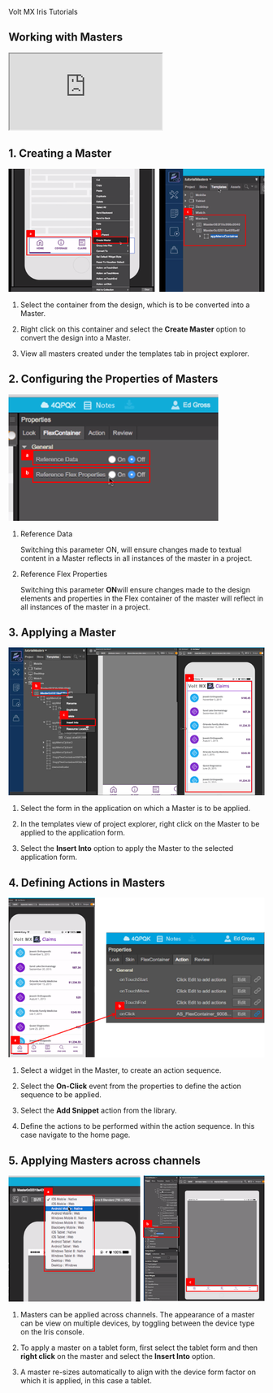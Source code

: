                              

Volt MX  Iris Tutorials

Working with Masters
--------------------

  
  <div class="youtube-wrapper"><iframe src="https://www.youtube.com/embed/tAXMthKvdOo" allowfullscreen=""></iframe></div>

1\. Creating a Master
---------------------

![](../Resources/Images/Master1.png)

1.  Select the container from the design, which is to be converted into a Master.
    
2.  Right click on this container and select the **Create Master** option to convert the design into a Master.
    
3.  View all masters created under the templates tab in project explorer.
    

  

2\. Configuring the Properties of Masters
-----------------------------------------

![](../Resources/Images/Master2.png)

1.  Reference Data
    
    Switching this parameter ON, will ensure changes made to textual content in a Master reflects in all instances of the master in a project.
    
2.  Reference Flex Properties
    
    Switching this parameter **ON**will ensure changes made to the design elements and properties in the Flex container of the master will reflect in all instances of the master in a project.
    

3\. Applying a Master
---------------------

![](../Resources/Images/Master3.png)

1.  Select the form in the application on which a Master is to be applied.
    
2.  In the templates view of project explorer, right click on the Master to be applied to the application form.
    
3.  Select the **Insert Into** option to apply the Master to the selected application form.
    

4\. Defining Actions in Masters
-------------------------------

![](../Resources/Images/Master4.png)

1.  Select a widget in the Master, to create an action sequence.
    
2.  Select the **On-Click** event from the properties to define the action sequence to be applied.  
    
3.  Select the **Add Snippet** action from the library.
    
4.  Define the actions to be performed within the action sequence. In this case navigate to the home page.  
    

5\. Applying Masters across channels
------------------------------------

![](../Resources/Images/Master6.png)

1.  Masters can be applied across channels. The appearance of a master can be view on multiple devices, by toggling between the device type on the Iris console.
    
2.  To apply a master on a tablet form, first select the tablet form and then **right click** on the master and select the **Insert Into** option.
    
3.  A master re-sizes automatically to align with the device form factor on which it is applied, in this case a tablet.
    

